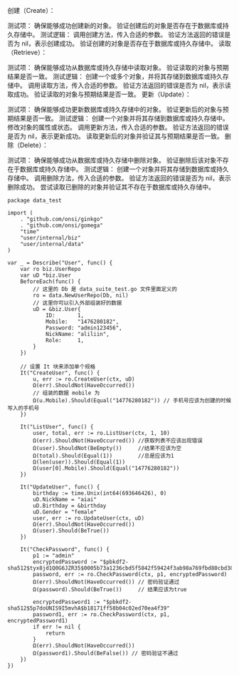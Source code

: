 创建（Create）：

测试项：
确保能够成功创建新的对象。
验证创建后的对象是否存在于数据库或持久存储中。
测试逻辑：
调用创建方法，传入合适的参数。
验证方法返回的错误是否为 nil，表示创建成功。
验证创建的对象是否存在于数据库或持久存储中。
读取（Retrieve）：

测试项：
确保能够成功从数据库或持久存储中读取对象。
验证读取的对象与预期结果是否一致。
测试逻辑：
创建一个或多个对象，并将其存储到数据库或持久存储中。
调用读取方法，传入合适的参数。
验证方法返回的错误是否为 nil，表示读取成功。
验证读取的对象与预期结果是否一致。
更新（Update）：

测试项：
确保能够成功更新数据库或持久存储中的对象。
验证更新后的对象与预期结果是否一致。
测试逻辑：
创建一个对象并将其存储到数据库或持久存储中。
修改对象的属性或状态。
调用更新方法，传入合适的参数。
验证方法返回的错误是否为 nil，表示更新成功。
读取更新后的对象并验证其与预期结果是否一致。
删除（Delete）：

测试项：
确保能够成功从数据库或持久存储中删除对象。
验证删除后该对象不存在于数据库或持久存储中。
测试逻辑：
创建一个对象并将其存储到数据库或持久存储中。
调用删除方法，传入合适的参数。
验证方法返回的错误是否为 nil，表示删除成功。
尝试读取已删除的对象并验证其不存在于数据库或持久存储中。
```
package data_test

import (
	. "github.com/onsi/ginkgo"
	. "github.com/onsi/gomega"
	"time"
	"user/internal/biz"
	"user/internal/data"
)

var _ = Describe("User", func() {
	var ro biz.UserRepo
	var uD *biz.User
	BeforeEach(func() {
		// 这里的 Db 是 data_suite_test.go 文件里面定义的
		ro = data.NewUserRepo(Db, nil)
		// 这里你可以引入外部组装好的数据
		uD = &biz.User{
			ID:       1,
			Mobile:   "1476280182",
			Password: "admin123456",
			NickName: "aliliin",
			Role:     1,
		}
	})

	// 设置 It 块来添加单个规格
	It("CreateUser", func() {
		u, err := ro.CreateUser(ctx, uD)
		Ω(err).ShouldNot(HaveOccurred())
		// 组装的数据 mobile 为
		Ω(u.Mobile).Should(Equal("14776280182")) // 手机号应该为创建的时候写入的手机号
	})

	It("ListUser", func() {
		user, total, err := ro.ListUser(ctx, 1, 10)
		Ω(err).ShouldNot(HaveOccurred()) //获取列表不应该出现错误
		Ω(user).ShouldNot(BeEmpty())     //结果不应该为空
		Ω(total).Should(Equal(1))        //总是应该为1
		Ω(len(user)).Should(Equal(1))
		Ω(user[0].Mobile).Should(Equal("14776280182"))
	})

	It("UpdateUser", func() {
		birthday := time.Unix(int64(693646426), 0)
		uD.NickName = "aiai"
		uD.Birthday = &birthday
		uD.Gender = "female"
		user, err := ro.UpdateUser(ctx, uD)
		Ω(err).ShouldNot(HaveOccurred())
		Ω(user).Should(BeTrue())
	})

	It("CheckPassword", func() {
		p1 := "admin"
		encryptedPassword := "$pbkdf2-sha512$tyx8jd1Q0G6JZR35$0005b73a1236cbd5f5842f59424f3ab98a769fbd80cbd3823f56e25c20865d17"
		password, err := ro.CheckPassword(ctx, p1, encryptedPassword)
		Ω(err).ShouldNot(HaveOccurred()) // 密码验证通过
		Ω(password).Should(BeTrue())     // 结果应该为true

		encryptedPassword1 := "$pbkdf2-sha512$5p7doUNIS9I5mvhA$b18171ff58b04c02ed70ea4f39"
		password1, err := ro.CheckPassword(ctx, p1, encryptedPassword1)
		if err != nil {
			return
		}
		Ω(err).ShouldNot(HaveOccurred())
		Ω(password1).Should(BeFalse()) // 密码验证不通过
	})
})
```
